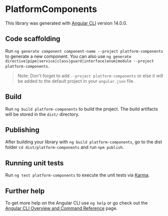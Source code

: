 # PlatformComponents

This library was generated with [Angular CLI](https://github.com/angular/angular-cli) version 14.0.0.

## Code scaffolding

Run `ng generate component component-name --project platform-components` to generate a new component. You can also
use `ng generate directive|pipe|service|class|guard|interface|enum|module --project platform-components`.
> Note: Don't forget to add `--project platform-components` or else it will be added to the default project in
> your `angular.json` file.

## Build

Run `ng build platform-components` to build the project. The build artifacts will be stored in the `dist/` directory.

## Publishing

After building your library with `ng build platform-components`, go to the dist folder `cd dist/platform-components` and
run `npm publish`.

## Running unit tests

Run `ng test platform-components` to execute the unit tests via [Karma](https://karma-runner.github.io).

## Further help

To get more help on the Angular CLI use `ng help` or go check out
the [Angular CLI Overview and Command Reference](https://angular.io/cli) page.
